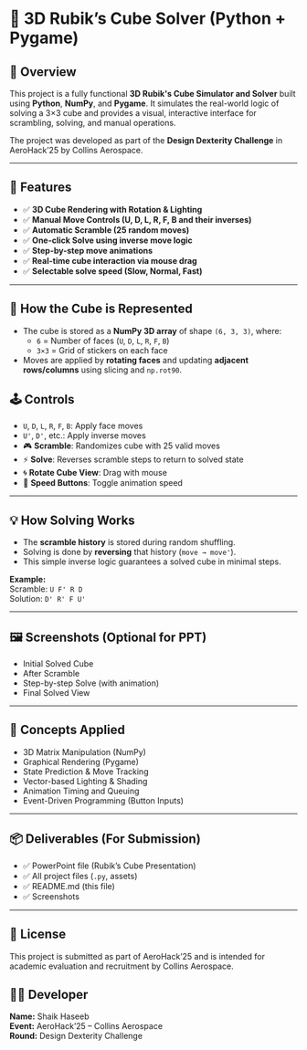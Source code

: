 # 🧠 3D Rubik’s Cube Solver (Python + Pygame)

## 🔷 Overview

This project is a fully functional **3D Rubik's Cube Simulator and Solver** built using **Python**, **NumPy**, and **Pygame**. It simulates the real-world logic of solving a 3×3 cube and provides a visual, interactive interface for scrambling, solving, and manual operations.

The project was developed as part of the **Design Dexterity Challenge** in AeroHack’25 by Collins Aerospace.

---

## 🚀 Features

- ✅ **3D Cube Rendering with Rotation & Lighting**
- ✅ **Manual Move Controls (U, D, L, R, F, B and their inverses)**
- ✅ **Automatic Scramble (25 random moves)**
- ✅ **One-click Solve using inverse move logic**
- ✅ **Step-by-step move animations**
- ✅ **Real-time cube interaction via mouse drag**
- ✅ **Selectable solve speed (Slow, Normal, Fast)**

---

## 🧩 How the Cube is Represented

- The cube is stored as a **NumPy 3D array** of shape `(6, 3, 3)`, where:
  - `6` = Number of faces (`U`, `D`, `L`, `R`, `F`, `B`)
  - `3×3` = Grid of stickers on each face
- Moves are applied by **rotating faces** and updating **adjacent rows/columns** using slicing and `np.rot90`.

## 🕹️ Controls

- `U`, `D`, `L`, `R`, `F`, `B`: Apply face moves  
- `U'`, `D'`, etc.: Apply inverse moves  
- 🎮 **Scramble**: Randomizes cube with 25 valid
moves  
- ⚡ **Solve**: Reverses scramble steps to return to solved state  
- 🌀 **Rotate Cube View**: Drag with mouse  
- 🔘 **Speed Buttons**: Toggle animation speed

---

## 💡 How Solving Works

- The **scramble history** is stored during random shuffling.
- Solving is done by **reversing** that history (`move → move'`).
- This simple inverse logic guarantees a solved cube in minimal steps.

**Example:**  
Scramble: `U F' R D`  
Solution: `D' R' F U'`

---

## 🖼️ Screenshots (Optional for PPT)

- Initial Solved Cube  
- After Scramble  
- Step-by-step Solve (with animation)  
- Final Solved View



---

## 🧠 Concepts Applied

- 3D Matrix Manipulation (NumPy)
- Graphical Rendering (Pygame)
- State Prediction & Move Tracking
- Vector-based Lighting & Shading
- Animation Timing and Queuing
- Event-Driven Programming (Button Inputs)

---

## 📦 Deliverables (For Submission)

- ✅ PowerPoint file (Rubik’s Cube Presentation)
- ✅ All project files (`.py`, assets)
- ✅ README.md (this file)
- ✅  Screenshots

---

## 📜 License

This project is submitted as part of AeroHack’25 and is intended for academic evaluation and recruitment by Collins Aerospace.

## 👨‍💻 Developer

**Name:** Shaik Haseeb  
**Event:** AeroHack’25 – Collins Aerospace  
**Round:** Design Dexterity Challenge  